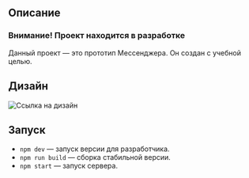 ## Описание

### Внимание! Проект находится в разработке

Данный проект — это прототип Мессенджера. Он создан с учебной целью.

## Дизайн

![Ссылка на дизайн](https://www.figma.com/file/KvIpvIU4MnULKWsbn27dRT/FriendlyMessage?node-id=0%3A1)

## Запуск

- `npm dev` — запуск версии для разработчика.
- `npm run build` — сборка стабильной версии.
- `npm start` — запуск сервера.
